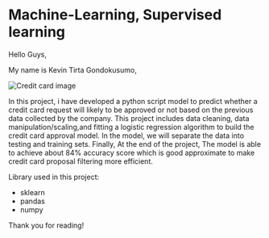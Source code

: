 # Machine-Learning, Supervised learning

Hello Guys, 

My name is Kevin Tirta Gondokusumo,

![Credit card image](https://user-images.githubusercontent.com/54368368/65432169-5451b600-de4d-11e9-8d76-c7dfe85fa2ea.jpg)

In this project, i have developed a python script model to predict whether a credit card request will likely to be approved or not based on the previous data collected by the company. This project includes data cleaning, data manipulation/scaling,and fitting a logistic regression algorithm to build the credit card approval model.
In the model, we will separate the data into testing and training sets. Finally, At the end of the project, The model is able to achieve about 84% accuracy score which is good approximate to make credit card proposal filtering more efficient.

Library used in this project:
- sklearn 
- pandas 
- numpy

Thank you for reading!
